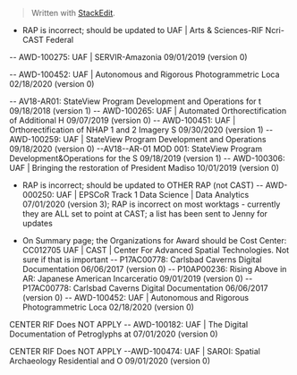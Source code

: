 


> Written with [StackEdit](https://stackedit.io/).

- RAP is incorrect; should be updated to UAF | Arts & Sciences-RIF Ncri-CAST Federal

-- AWD-100275: UAF | SERVIR-Amazonia 09/01/2019 (version 0)

-- AWD-100452: UAF | Autonomous and Rigorous Photogrammetric Loca 02/18/2020 (version 0)

-- AV18-AR01: StateView Program Development and Operations for t 09/18/2018 (version 1)
-- AWD-100265: UAF | Automated Orthorectification of Additional H 09/07/2019 (version 0)
-- AWD-100451: UAF | Orthorectification of NHAP 1 and 2 Imagery S 09/30/2020 (version 1)
-- AWD-100259: UAF | StateView Program Development and Operations 09/18/2020 (version 0)
--AV18--AR-01 MOD 001: StateView Program Development&Operations for the S 09/18/2019 (version 1)
-- AWD-100306: UAF | Bringing the restoration of President Madiso 10/01/2019 (version 0)


- RAP is incorrect; should be updated to OTHER RAP (not CAST)
-- AWD-000250: UAF | EPSCoR Track 1 Data Science | Data Analytics 07/01/2020 (version 3); RAP is incorrect on most worktags - currently they are ALL set to point at CAST; a list has been sent to Jenny for updates



- On Summary page; the Organizations for Award should be Cost Center: CC012705 UAF | CAST | Center For Advanced Spatial Technologies. Not sure if that is important
-- P17AC00778: Carlsbad Caverns Digital Documentation 06/06/2017 (version 0)
-- P10AP00236: Rising Above in AR: Japanese American Incarceratio 09/01/2019 (version 0)
-- P17AC00778: Carlsbad Caverns Digital Documentation 06/06/2017 (version 0)
-- AWD-100452: UAF | Autonomous and Rigorous Photogrammetric Loca 02/18/2020 (version 0)





CENTER RIF Does NOT APPLY -- AWD-100182: UAF | The Digital Documentation of Petroglyphs at 07/01/2020 (version 0)

CENTER RIF Does NOT APPLY --AWD-100474: UAF | SAROI: Spatial Archaeology Residential and O 09/01/2020 (version 0)

<!--stackedit_data:
eyJoaXN0b3J5IjpbMTUzMzgwNTAyNCwtMTEwODI3NTY1NywxNj
c5MDEwMDgyLC0xNjM0MDY3MzkyXX0=
-->